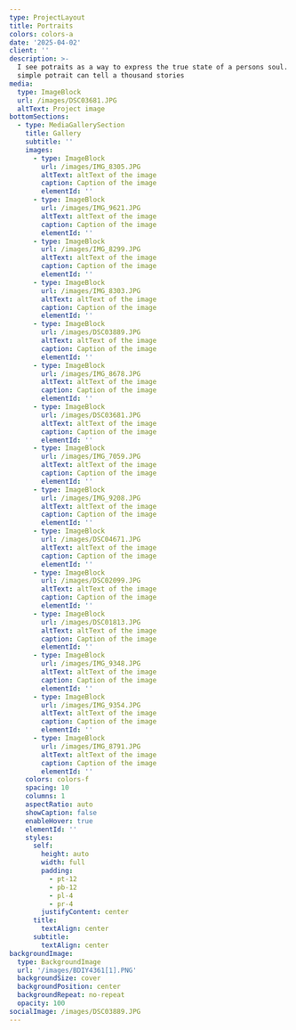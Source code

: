 ```yaml
---
type: ProjectLayout
title: Portraits
colors: colors-a
date: '2025-04-02'
client: ''
description: >-
  I see potraits as a way to express the true state of a persons soul. Just one
  simple potrait can tell a thousand stories
media:
  type: ImageBlock
  url: /images/DSC03681.JPG
  altText: Project image
bottomSections:
  - type: MediaGallerySection
    title: Gallery
    subtitle: ''
    images:
      - type: ImageBlock
        url: /images/IMG_8305.JPG
        altText: altText of the image
        caption: Caption of the image
        elementId: ''
      - type: ImageBlock
        url: /images/IMG_9621.JPG
        altText: altText of the image
        caption: Caption of the image
        elementId: ''
      - type: ImageBlock
        url: /images/IMG_8299.JPG
        altText: altText of the image
        caption: Caption of the image
        elementId: ''
      - type: ImageBlock
        url: /images/IMG_8303.JPG
        altText: altText of the image
        caption: Caption of the image
        elementId: ''
      - type: ImageBlock
        url: /images/DSC03889.JPG
        altText: altText of the image
        caption: Caption of the image
        elementId: ''
      - type: ImageBlock
        url: /images/IMG_8678.JPG
        altText: altText of the image
        caption: Caption of the image
        elementId: ''
      - type: ImageBlock
        url: /images/DSC03681.JPG
        altText: altText of the image
        caption: Caption of the image
        elementId: ''
      - type: ImageBlock
        url: /images/IMG_7059.JPG
        altText: altText of the image
        caption: Caption of the image
        elementId: ''
      - type: ImageBlock
        url: /images/IMG_9208.JPG
        altText: altText of the image
        caption: Caption of the image
        elementId: ''
      - type: ImageBlock
        url: /images/DSC04671.JPG
        altText: altText of the image
        caption: Caption of the image
        elementId: ''
      - type: ImageBlock
        url: /images/DSC02099.JPG
        altText: altText of the image
        caption: Caption of the image
        elementId: ''
      - type: ImageBlock
        url: /images/DSC01813.JPG
        altText: altText of the image
        caption: Caption of the image
        elementId: ''
      - type: ImageBlock
        url: /images/IMG_9348.JPG
        altText: altText of the image
        caption: Caption of the image
        elementId: ''
      - type: ImageBlock
        url: /images/IMG_9354.JPG
        altText: altText of the image
        caption: Caption of the image
        elementId: ''
      - type: ImageBlock
        url: /images/IMG_8791.JPG
        altText: altText of the image
        caption: Caption of the image
        elementId: ''
    colors: colors-f
    spacing: 10
    columns: 1
    aspectRatio: auto
    showCaption: false
    enableHover: true
    elementId: ''
    styles:
      self:
        height: auto
        width: full
        padding:
          - pt-12
          - pb-12
          - pl-4
          - pr-4
        justifyContent: center
      title:
        textAlign: center
      subtitle:
        textAlign: center
backgroundImage:
  type: BackgroundImage
  url: '/images/BDIY4361[1].PNG'
  backgroundSize: cover
  backgroundPosition: center
  backgroundRepeat: no-repeat
  opacity: 100
socialImage: /images/DSC03889.JPG
---
```

